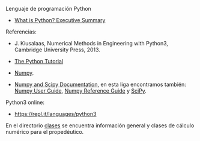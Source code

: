 Lenguaje de programación Python

* [What is Python? Executive Summary](https://www.python.org/doc/essays/blurb/)

Referencias:

* J. Kiusalaas, Numerical Methods in Engineering with Python3, Cambridge University Press, 2013.

* [The Python Tutorial](https://docs.python.org/3/tutorial/)

* [Numpy](http://www.numpy.org/).

* [Numpy and Scipy Documentation](https://docs.scipy.org/doc/), en esta liga encontramos también: [Numpy User Guide](https://docs.scipy.org/doc/numpy/user/), [Numpy Reference Guide](https://docs.scipy.org/doc/numpy/reference/) y [SciPy](https://docs.scipy.org/doc/scipy/reference/index.html).

Python3 online:

* https://repl.it/languages/python3

En el directorio [clases](clases/) se encuentra información general y clases de cálculo numérico para el propedéutico.
